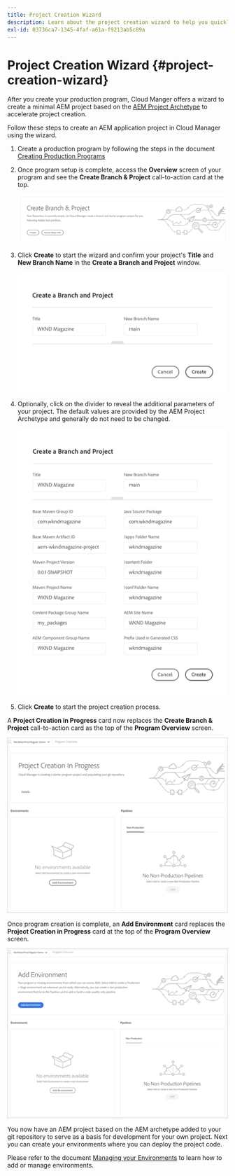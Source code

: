 ```yaml
---
title: Project Creation Wizard
description: Learn about the project creation wizard to help you quickly set up your project after creating your production program.
exl-id: 03736ca7-1345-4faf-a61a-f9213ab5c89a
---
```

# Project Creation Wizard {#project-creation-wizard}

After you create your production program, Cloud Manger offers a wizard to create a minimal AEM project based on the [AEM Project Archetype](https://experienceleague.adobe.com/docs/experience-manager-core-components/using/developing/archetype/overview.html) to accelerate project creation.

Follow these steps to create an AEM application project in Cloud Manager using the wizard.

1. Create a production program by following the steps in the document [Creating Production Programs](creating-production-programs.md)

1. Once program setup is complete, access the **Overview** screen of your program and see the **Create Branch &amp; Project** call-to-action card at the top.

   ![Call-to-action care for the wizard](assets/create-wizard1.png)

1. Click **Create** to start the wizard and confirm your project's **Title** and **New Branch Name** in the **Create a  Branch and Project** window.

   ![Create a branch and project](assets/create-wizard2.png)

1. Optionally, click on the divider to reveal the additional parameters of your project. The default values are provided by the AEM Project Archetype and generally do not need to be changed.

   ![Additional project parameters](assets/create-wizard5.png)

1. Click **Create** to start the project creation process.


A **Project Creation in Progress** card now replaces the **Create Branch &amp; Project** call-to-action card as the top of the **Program Overview** screen.

![Project creation in progress](assets/create-wizard3.png)

Once program creation is complete, an **Add Environment** card replaces the **Project Creation in Progress** card at the top of the **Program Overview** screen. 

![Add Environment](assets/create-wizard4.png)

You now have an AEM project based on the AEM archetype added to your git repository to serve as a basis for development for your own project. Next you can create your environments where you can deploy the project code.

Please refer to the document [Managing your Environments](/help/implementing/cloud-manager/manage-environments.md) to learn how to add or manage environments.
